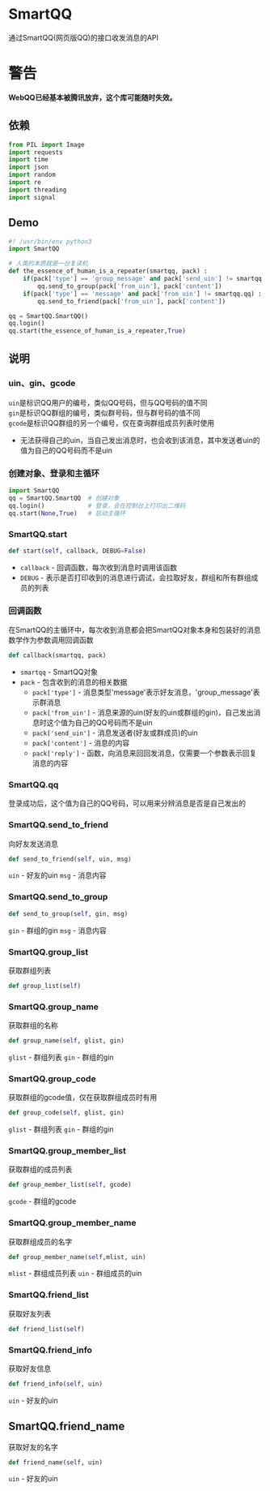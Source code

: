 # SmartQQ
通过SmartQQ(网页版QQ)的接口收发消息的API

# 警告
**WebQQ已经基本被腾讯放弃，这个库可能随时失效。**

## 依赖
```Python
from PIL import Image
import requests
import time
import json
import random
import re
import threading
import signal
```

## Demo
```Python
#! /usr/bin/env python3
import SmartQQ

# 人类的本质就是一台复读机
def the_essence_of_human_is_a_repeater(smartqq, pack) :
	if(pack['type'] == 'group_message' and pack['send_uin'] != smartqq.qq) :
		qq.send_to_group(pack['from_uin'], pack['content'])
	if(pack['type'] == 'message' and pack['from_uin'] != smartqq.qq) :
		qq.send_to_friend(pack['from_uin'], pack['content'])

qq = SmartQQ.SmartQQ()
qq.login()
qq.start(the_essence_of_human_is_a_repeater,True)
```

## 说明

### uin、gin、gcode
``uin``是标识QQ用户的编号，类似QQ号码，但与QQ号码的值不同  
``gin``是标识QQ群组的编号，类似群号码，但与群号码的值不同  
``gcode``是标识QQ群组的另一个编号，仅在查询群组成员列表时使用  
* 无法获得自己的uin，当自己发出消息时，也会收到该消息，其中发送者uin的值为自己的QQ号码而不是uin

### 创建对象、登录和主循环
```Python
import SmartQQ
qq = SmartQQ.SmartQQ  # 创建对象
qq.login()            # 登录，会在控制台上打印出二维码
qq.start(None,True)   # 启动主循环
```

### SmartQQ.start
```Python
def start(self, callback, DEBUG=False)
```
* ``callback`` - 回调函数，每次收到消息时调用该函数
* ``DEBUG`` - 表示是否打印收到的消息进行调试，会拉取好友，群组和所有群组成员的列表

### 回调函数
在SmartQQ的主循环中，每次收到消息都会把SmartQQ对象本身和包装好的消息数学作为参数调用回调函数
```Python
def callback(smartqq, pack)
```
* ``smartqq`` - SmartQQ对象  
* ``pack`` - 包含收到的消息的相关数据
  * ``pack['type']`` - 消息类型'message'表示好友消息，'group_message'表示群消息
  * ``pack['from_uin']`` - 消息来源的uin(好友的uin或群组的gin)，自己发出消息时这个值为自己的QQ号码而不是uin
  * ``pack['send_uin']`` - 消息发送者(好友或群成员)的uin
  * ``pack['content']`` - 消息的内容
  * ``pack['reply']`` - 函数，向消息来回回发消息，仅需要一个参数表示回复消息的内容

### SmartQQ.qq
登录成功后，这个值为自己的QQ号码，可以用来分辨消息是否是自己发出的

### SmartQQ.send_to_friend
向好友发送消息
```Python
def send_to_friend(self, uin, msg)
```
``uin`` - 好友的uin
``msg`` - 消息内容

### SmartQQ.send_to_group
```Python
def send_to_group(self, gin, msg)
```
``gin`` - 群组的gin
``msg`` - 消息内容

### SmartQQ.group_list
获取群组列表
```Python
def group_list(self)
```

### SmartQQ.group_name
获取群组的名称
```Python
def group_name(self, glist, gin)
```
``glist`` - 群组列表
``gin`` - 群组的gin

### SmartQQ.group_code
获取群组的gcode值，仅在获取群组成员时有用
```Python
def group_code(self, glist, gin)
```
``glist`` - 群组列表
``gin`` - 群组的gin

### SmartQQ.group_member_list
获取群组的成员列表
```Python
def group_member_list(self, gcode)
```
``gcode`` - 群组的gcode

### SmartQQ.group_member_name
获取群组成员的名字
```Python
def group_member_name(self,mlist, uin)
```
``mlist`` - 群组成员列表
``uin`` - 群组成员的uin

### SmartQQ.friend_list
获取好友列表
```Python
def friend_list(self)
```

### SmartQQ.friend_info
获取好友信息
```Python
def friend_info(self, uin)
```
``uin`` - 好友的uin

## SmartQQ.friend_name
获取好友的名字
```Python
def friend_name(self, uin)
```
``uin`` - 好友的uin
